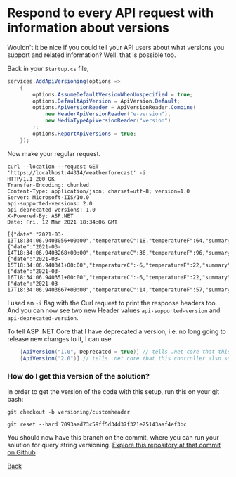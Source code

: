 ﻿# Respond to every API request with information about versions

Wouldn't it be nice if you could tell your API users about what versions you support and related information? Well, that is possible too. 

Back in your `Startup.cs` file, 

```csharp
services.AddApiVersioning(options =>
    {
        options.AssumeDefaultVersionWhenUnspecified = true; 
        options.DefaultApiVersion = ApiVersion.Default;
        options.ApiVersionReader = ApiVersionReader.Combine(
            new HeaderApiVersionReader("e-version"),
            new MediaTypeApiVersionReader("version")
        );
        options.ReportApiVersions = true;
    });
```

Now make your regular request. 

```shell
curl --location --request GET 'https://localhost:44314/weatherforecast' -i
HTTP/1.1 200 OK
Transfer-Encoding: chunked
Content-Type: application/json; charset=utf-8; version=1.0
Server: Microsoft-IIS/10.0
api-supported-versions: 2.0
api-deprecated-versions: 1.0
X-Powered-By: ASP.NET
Date: Fri, 12 Mar 2021 18:34:06 GMT

[{"date":"2021-03-13T18:34:06.9403056+00:00","temperatureC":18,"temperatureF":64,"summary":"Cool"},{"date":"2021-03-14T18:34:06.9403268+00:00","temperatureC":36,"temperatureF":96,"summary":"Chilly"},{"date":"2021-03-15T18:34:06.940341+00:00","temperatureC":-6,"temperatureF":22,"summary":"Bracing"},{"date":"2021-03-16T18:34:06.940351+00:00","temperatureC":-6,"temperatureF":22,"summary":"Chilly"},{"date":"2021-03-17T18:34:06.9403667+00:00","temperatureC":14,"temperatureF":57,"summary":"Balmy"}]
```

I used an `-i` flag with the Curl request to print the response headers too. And you can now see two new Header values `api-supported-version` and `api-deprecated-version`. 

To tell ASP .NET Core that I have deprecated a version, i.e. no long going to release new changes to it, I can use 

```csharp
    [ApiVersion("1.0", Deprecated = true)] // tells .net core that this controller support api version 1.0 but is deprecated
    [ApiVersion("2.0")] // tells .net core that this controller also supports api version 2.0
```

### How do I get this version of the solution?

In order to get the version of the code with this setup, run this on your git bash:

```shell
git checkout -b versioning/customheader

git reset --hard 7093aad73c59ff5d34d37f321e25143aaf4ef3bc
```

You should now have this branch on the commit, where you can run your solution for query string versioning.
[Explore this repository at that commit on Github](https://github.com/lonelydev/CoolProductApi/tree/7093aad73c59ff5d34d37f321e25143aaf4ef3bc)

[Back](./AspNetCoreApiVersioning.md)